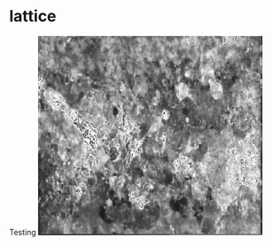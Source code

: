 # lattice

Testing
![alt text](https://raw.githubusercontent.com/jmisciagno/lattice/master/pic1.jpg "Logo Title Text 1")
